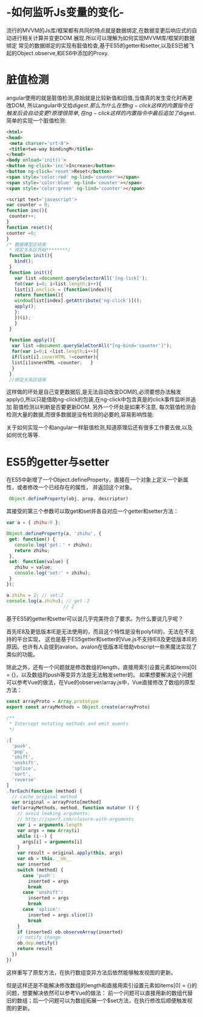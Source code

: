 # -如何监听Js变量的变化-
 流行的MVVM的Js库/框架都有共同的特点就是数据绑定,在数据变更后响应式的自动进行相关计算并变更DOM 
 展现.所以可以理解为如何实现MVVM库/框架的数据绑定 
 常见的数据绑定的实现有脏值检查,基于ES5的getter和setter,以及ES已被飞起的Object.observe,和ES6中添加的Proxy.
 
 # 脏值检测
 angular使用的就是脏值检测,原始就是比较新值和旧值,当值真的发生变化时再更改DOM, 
 所以angular中又给$digest.那么为什么在想ng-click这样的内置指令在触发后会自动变更? 
 原理很简单, 在ng-click这样的内置指令中最后追加了$digest.
 简单的实现一个脏值检测:
 ```html
 <html>
 <head>
  <meta charser='urt-8'>
  <title>two-way bindingM</title>
 </head>
 <body onload='init()'>
 <button ng-click='inc'>Increase</button>
 <button ng-click='reset'>Reset</button>
 <span style='color:red' ng-lind='counter'></span>
 <span style='color:blue' ng-lind='counter'></span>
 <span style='color:green' ng-lind='counter'></span>
 ```
 
 
 ```javascript 
 <script text='javascript'>
 var counter = 0;
 function inc(){
  counter++;
 }
 function reset(){
 counter =0;
 }
 /* 数据模型区结束 
  * 绑定关系区开始********/
  function init(){
    bind();
  }
  function init(){
    var list =document.querySelectorAll('[ng-lick]');
    fot(var i=0; i<list.length;i++){
    list[i].onclick = (function(index)){
    return function(){
    window[list[index].getAttribute('ng-click')]();
    apply();
    };
    })(i);
    }
  }
  
  function apply(){
   var list =document.querySeleCtorAll("[ng-bind='counter']");
   for(var i=0;i <list.length;i++){
   if(list[i].innerHTML !=counter){
   list[i]innerHTML =counter;   }
   }
  }
  //绑定关系区结束
```
 </script>
 </body>
 </html>
 
 这样做的坏处是自己变更数据后,是无法自动改变DOM的,必须要想办法触发apply(),所以只能借助ng-click的包装,在ng-click中包含真是的click事件监听并追加 
 脏值检测以判断是否要更新DOM. 
 另外一个坏处是如果不注意, 每次脏值检测会检测大量的数据,而很多数据是没有检测的必要的,容易影响性能. 
  
  关于如何实现一个和angular一样脏值检测,知道原理后还有很多工作要去做,以及如何优化等等.



# ES5的getter与setter 
在ES5中新增了一个Object.defineProperty，直接在一个对象上定义一个新属性，或者修改一个已经存在的属性， 并返回这个对象。 
```javascript
 Object.defineProperty(obj, prop, descriptor)
``` 
 其接受的第三个参数可以取get和set并各自对应一个getter和setter方法：
 ```javascript
 var a = { zhihu:0 };

Object.defineProperty(a, 'zhihu', {
  get: function() {
    console.log('get：' + zhihu);
    return zhihu;
  },
  set: function(value) {
    zhihu = value;
    console.log('set:' + zhihu);
  }
});

a.zhihu = 2; // set:2
console.log(a.zhihu); // get：2
                      // 2
 
 ```
 基于ES5的getter和setter可以说几乎完美符合了要求。为什么要说几乎呢？ 
 
 首先IE8及更低版本IE是无法使用的，而且这个特性是没有polyfill的，无法在不支持的平台实现，
 这也是基于ES5getter和setter的Vue.js不支持IE8及更低版本IE的原因。也许有人会提到avalon，avalon在低版本IE借助vbscript一些黑魔法实现了类似的功能。

 除此之外，还有一个问题就是修改数组的length，直接用索引设置元素如items[0] = {}，以及数组的push等变异方法是无法触发setter的。 
 如果想要解决这个问题可以参考Vue的做法，在Vue的observer/array.js中，Vue直接修改了数组的原型方法：

```javascript
const arrayProto = Array.prototype
export const arrayMethods = Object.create(arrayProto)

/**
 * Intercept mutating methods and emit events
 */

;[
  'push',
  'pop',
  'shift',
  'unshift',
  'splice',
  'sort',
  'reverse'
]
.forEach(function (method) {
  // cache original method
  var original = arrayProto[method]
  def(arrayMethods, method, function mutator () {
    // avoid leaking arguments:
    // http://jsperf.com/closure-with-arguments
    var i = arguments.length
    var args = new Array(i)
    while (i--) {
      args[i] = arguments[i]
    }
    var result = original.apply(this, args)
    var ob = this.__ob__
    var inserted
    switch (method) {
      case 'push':
        inserted = args
        break
      case 'unshift':
        inserted = args
        break
      case 'splice':
        inserted = args.slice(2)
        break
    }
    if (inserted) ob.observeArray(inserted)
    // notify change
    ob.dep.notify()
    return result
  })
})
```
 这样重写了原型方法，在执行数组变异方法后依然能够触发视图的更新。

 但是这样还是不能解决修改数组的length和直接用索引设置元素如items[0] = {}的问题，想要解决依然可以参考Vue的做法：
 前一个问题可以直接用新的数组代替旧的数组；后一个问题可以为数组拓展一个$set方法，在执行修改后顺便触发视图的更新。


 
